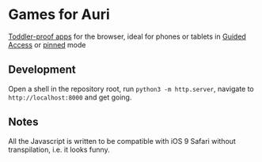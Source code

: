 Games for Auri
===

[Toddler-proof apps](https://firoxer.github.io/games-for-auri) for the browser, ideal for phones or tablets in [Guided Access](https://support.apple.com/en-us/HT202612) or [pinned](https://support.google.com/android/answer/9455138?hl=en) mode

Development
---

Open a shell in the repository root, run `python3 -m http.server`, navigate to `http://localhost:8000` and get going.

Notes
---

All the Javascript is written to be compatible with iOS 9 Safari without transpilation, i.e. it looks funny.

